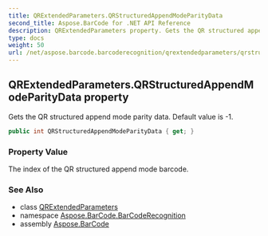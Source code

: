 ```yaml
---
title: QRExtendedParameters.QRStructuredAppendModeParityData
second_title: Aspose.BarCode for .NET API Reference
description: QRExtendedParameters property. Gets the QR structured append mode parity data. Default value is 1
type: docs
weight: 50
url: /net/aspose.barcode.barcoderecognition/qrextendedparameters/qrstructuredappendmodeparitydata/
---
```

## QRExtendedParameters.QRStructuredAppendModeParityData property

Gets the QR structured append mode parity data. Default value is -1.

```csharp
public int QRStructuredAppendModeParityData { get; }
```

### Property Value

The index of the QR structured append mode barcode.

### See Also

* class [QRExtendedParameters](../)
* namespace [Aspose.BarCode.BarCodeRecognition](../../../aspose.barcode.barcoderecognition/)
* assembly [Aspose.BarCode](../../../)


